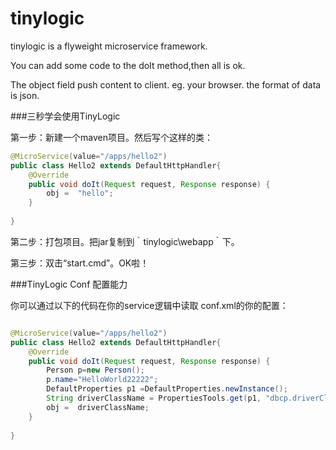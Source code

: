 # tinylogic
tinylogic  is a flyweight microservice framework.

You can add some code to the doIt method,then all is ok.

The object field  push content to client. eg. your browser. the format of data is json.


###三秒学会使用TinyLogic

第一步：新建一个maven项目。然后写个这样的类：
```java
@MicroService(value="/apps/hello2")
public class Hello2 extends DefaultHttpHandler{
	@Override
	public void doIt(Request request, Response response) {
		obj =  "hello";
	}
	
}
```

第二步：打包项目。把jar复制到｀tinylogic\webapp｀下。

第三步：双击“start.cmd”。OK啦！








###TinyLogic Conf  配置能力

你可以通过以下的代码在你的service逻辑中读取 conf.xml的你的配置：
```java

@MicroService(value="/apps/hello2")
public class Hello2 extends DefaultHttpHandler{
	@Override
	public void doIt(Request request, Response response) {
		Person p=new Person();
		p.name="HelloWorld22222";
		DefaultProperties p1 =DefaultProperties.newInstance();
		String driverClassName = PropertiesTools.get(p1, "dbcp.driverClassName", null);
		obj =  driverClassName;
	}
	
}

```
